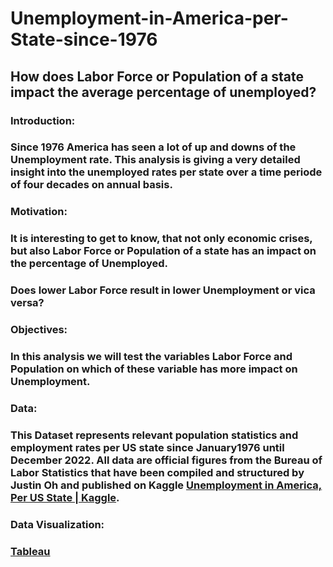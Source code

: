 # Unemployment-in-America-per-State-since-1976
## How does Labor Force or Population of a state impact the average percentage of unemployed?


### Introduction:

### Since 1976 America has seen a lot of up and downs of the Unemployment rate. This analysis is giving a very detailed insight into the unemployed rates per state over a time periode of four decades on annual basis. 


### Motivation: 

### It is interesting to get to know, that not only economic crises, but also Labor Force or Population of a state has an impact on the percentage of Unemployed.
### Does lower Labor Force  result in lower Unemployment or vica versa?

### Objectives:

### In this analysis we will test the variables Labor Force and Population on which of these variable has more impact on Unemployment. 

### Data: 

### This Dataset represents relevant population statistics and employment rates per US state since January1976 until December 2022. All data are official figures from the Bureau of Labor Statistics that have been compiled and structured by Justin Oh and published on Kaggle [Unemployment in America, Per US State | Kaggle](https://www.kaggle.com/datasets/justin2028/unemployment-in-america-per-us-state). 

### Data Visualization:

### [Tableau](https://public.tableau.com/views/UnemploymentinAmericaperStatesince1976/UnemploymentinAmerica?:language=de-DE&publish=yes&:display_count=n&:origin=viz_share_link)


